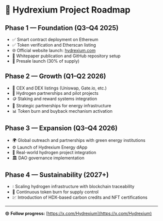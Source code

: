 # 🚀 Hydrexium Project Roadmap

## Phase 1 — Foundation (Q3–Q4 2025)
- ✅ Smart contract deployment on Ethereum  
- ✅ Token verification and Etherscan listing  
- 🌐 Official website launch: [hydrexium.com](https://hydrexium.com)  
- 📄 Whitepaper publication and GitHub repository setup  
- 🚀 Presale launch (30% of supply)

## Phase 2 — Growth (Q1–Q2 2026)
- 🔁 CEX and DEX listings (Uniswap, Gate.io, etc.)  
- 🌱 Hydrogen partnerships and pilot projects  
- 🪙 Staking and reward systems integration  
- 💼 Strategic partnerships for energy infrastructure  
- 📊 Token burn and buyback mechanism activation  

## Phase 3 — Expansion (Q3–Q4 2026)
- 🌍 Global outreach and partnerships with green energy institutions  
- ⚙️ Launch of Hydrexium Energy dApp  
- 📡 Real-world hydrogen project integration  
- 🏛️ DAO governance implementation  

## Phase 4 — Sustainability (2027+)
- 💧 Scaling hydrogen infrastructure with blockchain traceability  
- 🔄 Continuous token burn for supply control  
- 💹 Introduction of HDX-based carbon credits and NFT certifications  

---
🟢 **Follow progress:** [https://x.com/Hydrexium](https://x.com/Hydrexium)
